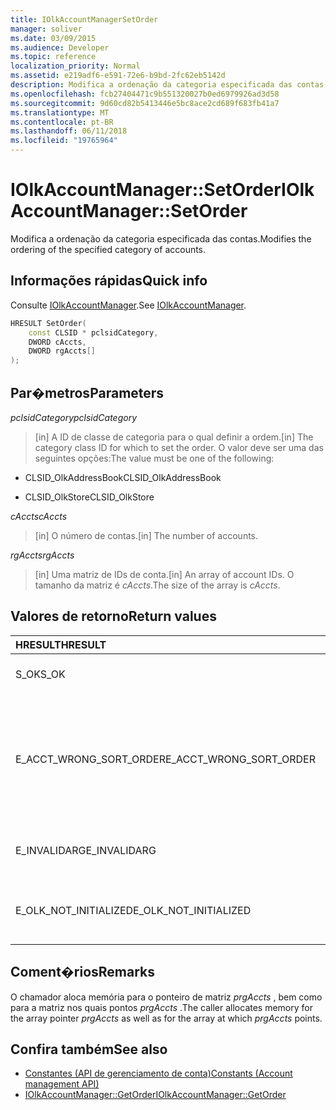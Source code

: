 ```yaml
---
title: IOlkAccountManagerSetOrder
manager: soliver
ms.date: 03/09/2015
ms.audience: Developer
ms.topic: reference
localization_priority: Normal
ms.assetid: e219adf6-e591-72e6-b9bd-2fc62eb5142d
description: Modifica a ordenação da categoria especificada das contas.
ms.openlocfilehash: fcb27404471c9b551320027b0ed6979926ad3d58
ms.sourcegitcommit: 9d60cd82b5413446e5bc8ace2cd689f683fb41a7
ms.translationtype: MT
ms.contentlocale: pt-BR
ms.lasthandoff: 06/11/2018
ms.locfileid: "19765964"
---
```

# <a name="iolkaccountmanagersetorder"></a><span data-ttu-id="f8c39-103">IOlkAccountManager::SetOrder</span><span class="sxs-lookup"><span data-stu-id="f8c39-103">IOlkAccountManager::SetOrder</span></span>

<span data-ttu-id="f8c39-104">Modifica a ordenação da categoria especificada das contas.</span><span class="sxs-lookup"><span data-stu-id="f8c39-104">Modifies the ordering of the specified category of accounts.</span></span>
  
## <a name="quick-info"></a><span data-ttu-id="f8c39-105">Informações rápidas</span><span class="sxs-lookup"><span data-stu-id="f8c39-105">Quick info</span></span>

<span data-ttu-id="f8c39-106">Consulte [IOlkAccountManager](iolkaccountmanager.md).</span><span class="sxs-lookup"><span data-stu-id="f8c39-106">See [IOlkAccountManager](iolkaccountmanager.md).</span></span>
  
```cpp
HRESULT SetOrder(
    const CLSID * pclsidCategory,
    DWORD cAccts,
    DWORD rgAccts[]
);

```

## <a name="parameters"></a><span data-ttu-id="f8c39-107">Par�metros</span><span class="sxs-lookup"><span data-stu-id="f8c39-107">Parameters</span></span>

<span data-ttu-id="f8c39-108">_pclsidCategory_</span><span class="sxs-lookup"><span data-stu-id="f8c39-108">_pclsidCategory_</span></span>
  
> <span data-ttu-id="f8c39-109">[in] A ID de classe de categoria para o qual definir a ordem.</span><span class="sxs-lookup"><span data-stu-id="f8c39-109">[in] The category class ID for which to set the order.</span></span> <span data-ttu-id="f8c39-110">O valor deve ser uma das seguintes opções:</span><span class="sxs-lookup"><span data-stu-id="f8c39-110">The value must be one of the following:</span></span>
    
   - <span data-ttu-id="f8c39-111">CLSID_OlkAddressBook</span><span class="sxs-lookup"><span data-stu-id="f8c39-111">CLSID_OlkAddressBook</span></span>
    
   - <span data-ttu-id="f8c39-112">CLSID_OlkStore</span><span class="sxs-lookup"><span data-stu-id="f8c39-112">CLSID_OlkStore</span></span>
    
<span data-ttu-id="f8c39-113">_cAccts_</span><span class="sxs-lookup"><span data-stu-id="f8c39-113">_cAccts_</span></span>
  
> <span data-ttu-id="f8c39-114">[in] O número de contas.</span><span class="sxs-lookup"><span data-stu-id="f8c39-114">[in] The number of accounts.</span></span>
    
<span data-ttu-id="f8c39-115">_rgAccts_</span><span class="sxs-lookup"><span data-stu-id="f8c39-115">_rgAccts_</span></span>
  
> <span data-ttu-id="f8c39-116">[in] Uma matriz de IDs de conta.</span><span class="sxs-lookup"><span data-stu-id="f8c39-116">[in] An array of account IDs.</span></span> <span data-ttu-id="f8c39-117">O tamanho da matriz é _cAccts_.</span><span class="sxs-lookup"><span data-stu-id="f8c39-117">The size of the array is  _cAccts_.</span></span>
    
## <a name="return-values"></a><span data-ttu-id="f8c39-118">Valores de retorno</span><span class="sxs-lookup"><span data-stu-id="f8c39-118">Return values</span></span>

|<span data-ttu-id="f8c39-119">**HRESULT**</span><span class="sxs-lookup"><span data-stu-id="f8c39-119">**HRESULT**</span></span>|<span data-ttu-id="f8c39-120">**Descrição**</span><span class="sxs-lookup"><span data-stu-id="f8c39-120">**Description**</span></span>|
|:-----|:-----|
|<span data-ttu-id="f8c39-121">S_OK</span><span class="sxs-lookup"><span data-stu-id="f8c39-121">S_OK</span></span>  <br/> |<span data-ttu-id="f8c39-122">A chamada foi bem-sucedida.</span><span class="sxs-lookup"><span data-stu-id="f8c39-122">The call succeeded.</span></span>  <br/> |
|<span data-ttu-id="f8c39-123">E_ACCT_WRONG_SORT_ORDER</span><span class="sxs-lookup"><span data-stu-id="f8c39-123">E_ACCT_WRONG_SORT_ORDER</span></span>  <br/> |<span data-ttu-id="f8c39-124">Nova ordem de classificação tem um número diferente de contas que a ordem de classificação antigo.</span><span class="sxs-lookup"><span data-stu-id="f8c39-124">The new sort order has a different number of accounts than the old sort order.</span></span>  <br/> |
|<span data-ttu-id="f8c39-125">E_INVALIDARG</span><span class="sxs-lookup"><span data-stu-id="f8c39-125">E_INVALIDARG</span></span>  <br/> |<span data-ttu-id="f8c39-126">Um ou mais argumentos são inválidos.</span><span class="sxs-lookup"><span data-stu-id="f8c39-126">One or more arguments are invalid.</span></span>  <br/> |
|<span data-ttu-id="f8c39-127">E_OLK_NOT_INITIALIZED</span><span class="sxs-lookup"><span data-stu-id="f8c39-127">E_OLK_NOT_INITIALIZED</span></span>  <br/> |<span data-ttu-id="f8c39-128">O gerente de conta não foi inicializado para uso.</span><span class="sxs-lookup"><span data-stu-id="f8c39-128">The account manager has not been initialized for use.</span></span>  <br/> |
   
## <a name="remarks"></a><span data-ttu-id="f8c39-129">Coment�rios</span><span class="sxs-lookup"><span data-stu-id="f8c39-129">Remarks</span></span>

<span data-ttu-id="f8c39-130">O chamador aloca memória para o ponteiro de matriz _prgAccts_ , bem como para a matriz nos quais pontos _prgAccts_ .</span><span class="sxs-lookup"><span data-stu-id="f8c39-130">The caller allocates memory for the array pointer  _prgAccts_ as well as for the array at which  _prgAccts_ points.</span></span> 
  
## <a name="see-also"></a><span data-ttu-id="f8c39-131">Confira também</span><span class="sxs-lookup"><span data-stu-id="f8c39-131">See also</span></span>

- [<span data-ttu-id="f8c39-132">Constantes (API de gerenciamento de conta)</span><span class="sxs-lookup"><span data-stu-id="f8c39-132">Constants (Account management API)</span></span>](constants-account-management-api.md)  
- [<span data-ttu-id="f8c39-133">IOlkAccountManager::GetOrder</span><span class="sxs-lookup"><span data-stu-id="f8c39-133">IOlkAccountManager::GetOrder</span></span>](iolkaccountmanager-getorder.md)

